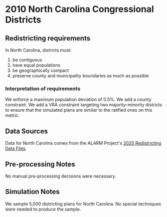 # 2010 North Carolina Congressional Districts

## Redistricting requirements
In North Carolina, districts must:

1. be contiguous
2. have equal populations
3. be geographically compact
4. preserve county and municipality boundaries as much as possible

### Interpretation of requirements
We enforce a maximum population deviation of 0.5%. We add a county constraint. We add a VRA constraint targeting two majority-minority districts to ensure that the simulated plans are similar to the ratified ones on this metric.

## Data Sources
Data for North Carolina comes from the ALARM Project's [2020 Redistricting Data Files](https://alarm-redist.github.io/posts/2021-08-10-census-2020/).

## Pre-processing Notes
No manual pre-processing decisions were necessary.

## Simulation Notes
We sample 5,000 districting plans for North Carolina.
No special techniques were needed to produce the sample.
